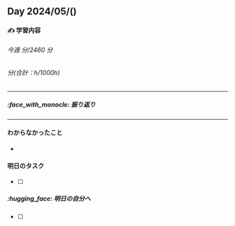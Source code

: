 ## Day 2024/05/()

#### :writing_hand: 学習内容

###### 今週 分/2460 分

###### 分(合計：h/1000h)

---

##### :face_with_monocle: 振り返り

---

#### わからなかったこと

-

#### 明日のタスク

- [ ]

##### :hugging_face: 明日の自分へ

- [ ]
